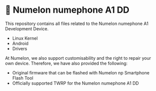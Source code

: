 # 📱 Numelon numephone A1 DD
This repository contains all files related to the Numelon numephone A1 Development Device.

- Linux Kernel
- Android
- Drivers

At Numelon, we also support customisability and the right to repair your own device. Therefore, we have also provided the following:
- Original firmware that can be flashed with Numelon np Smartphone Flash Tool
- Officially supported TWRP for the Numelon numephone A1 DD
